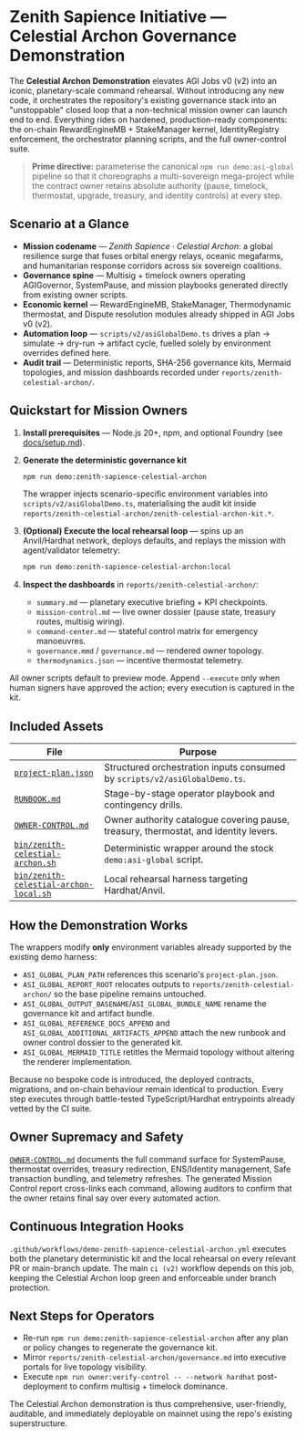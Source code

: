 # Zenith Sapience Initiative — Celestial Archon Governance Demonstration

The **Celestial Archon Demonstration** elevates AGI Jobs v0 (v2) into an
iconic, planetary-scale command rehearsal. Without introducing any new code,
it orchestrates the repository's existing governance stack into an
"unstoppable" closed loop that a non-technical mission owner can launch end to
end. Everything rides on hardened, production-ready components: the on-chain
RewardEngineMB + StakeManager kernel, IdentityRegistry enforcement, the
orchestrator planning scripts, and the full owner-control suite.

> **Prime directive:** parameterise the canonical `npm run demo:asi-global`
pipeline so that it choreographs a multi-sovereign mega-project while the
contract owner retains absolute authority (pause, timelock, thermostat,
upgrade, treasury, and identity controls) at every step.

## Scenario at a Glance

- **Mission codename** — *Zenith Sapience · Celestial Archon*: a global
  resilience surge that fuses orbital energy relays, oceanic megafarms, and
  humanitarian response corridors across six sovereign coalitions.
- **Governance spine** — Multisig + timelock owners operating AGIGovernor,
  SystemPause, and mission playbooks generated directly from existing owner
  scripts.
- **Economic kernel** — RewardEngineMB, StakeManager, Thermodynamic thermostat,
  and Dispute resolution modules already shipped in AGI Jobs v0 (v2).
- **Automation loop** — `scripts/v2/asiGlobalDemo.ts` drives a
  plan → simulate → dry-run → artifact cycle, fuelled solely by environment
  overrides defined here.
- **Audit trail** — Deterministic reports, SHA-256 governance kits, Mermaid
  topologies, and mission dashboards recorded under
  `reports/zenith-celestial-archon/`.

## Quickstart for Mission Owners

1. **Install prerequisites** — Node.js 20+, npm, and optional Foundry (see
   [docs/setup.md](../../docs/setup.md)).
2. **Generate the deterministic governance kit**

   ```bash
   npm run demo:zenith-sapience-celestial-archon
   ```

   The wrapper injects scenario-specific environment variables into
   `scripts/v2/asiGlobalDemo.ts`, materialising the audit kit inside
   `reports/zenith-celestial-archon/zenith-celestial-archon-kit.*`.
3. **(Optional) Execute the local rehearsal loop** — spins up an Anvil/Hardhat
   network, deploys defaults, and replays the mission with agent/validator
   telemetry:

   ```bash
   npm run demo:zenith-sapience-celestial-archon:local
   ```

4. **Inspect the dashboards** in `reports/zenith-celestial-archon/`:
   - `summary.md` — planetary executive briefing + KPI checkpoints.
   - `mission-control.md` — live owner dossier (pause state, treasury routes,
     multisig wiring).
   - `command-center.md` — stateful control matrix for emergency manoeuvres.
   - `governance.mmd` / `governance.md` — rendered owner topology.
   - `thermodynamics.json` — incentive thermostat telemetry.

All owner scripts default to preview mode. Append `--execute` only when human
signers have approved the action; every execution is captured in the kit.

## Included Assets

| File | Purpose |
| --- | --- |
| [`project-plan.json`](./project-plan.json) | Structured orchestration inputs consumed by `scripts/v2/asiGlobalDemo.ts`. |
| [`RUNBOOK.md`](./RUNBOOK.md) | Stage-by-stage operator playbook and contingency drills. |
| [`OWNER-CONTROL.md`](./OWNER-CONTROL.md) | Owner authority catalogue covering pause, treasury, thermostat, and identity levers. |
| [`bin/zenith-celestial-archon.sh`](./bin/zenith-celestial-archon.sh) | Deterministic wrapper around the stock `demo:asi-global` script. |
| [`bin/zenith-celestial-archon-local.sh`](./bin/zenith-celestial-archon-local.sh) | Local rehearsal harness targeting Hardhat/Anvil. |

## How the Demonstration Works

The wrappers modify **only** environment variables already supported by the
existing demo harness:

- `ASI_GLOBAL_PLAN_PATH` references this scenario's `project-plan.json`.
- `ASI_GLOBAL_REPORT_ROOT` relocates outputs to
  `reports/zenith-celestial-archon/` so the base pipeline remains untouched.
- `ASI_GLOBAL_OUTPUT_BASENAME`/`ASI_GLOBAL_BUNDLE_NAME` rename the governance
  kit and artifact bundle.
- `ASI_GLOBAL_REFERENCE_DOCS_APPEND` and
  `ASI_GLOBAL_ADDITIONAL_ARTIFACTS_APPEND` attach the new runbook and owner
  control dossier to the generated kit.
- `ASI_GLOBAL_MERMAID_TITLE` retitles the Mermaid topology without altering the
  renderer implementation.

Because no bespoke code is introduced, the deployed contracts, migrations, and
on-chain behaviour remain identical to production. Every step executes through
battle-tested TypeScript/Hardhat entrypoints already vetted by the CI suite.

## Owner Supremacy and Safety

[`OWNER-CONTROL.md`](./OWNER-CONTROL.md) documents the full command surface for
SystemPause, thermostat overrides, treasury redirection, ENS/Identity
management, Safe transaction bundling, and telemetry refreshes. The generated
Mission Control report cross-links each command, allowing auditors to confirm
that the owner retains final say over every automated action.

## Continuous Integration Hooks

`.github/workflows/demo-zenith-sapience-celestial-archon.yml` executes both the
planetary deterministic kit and the local rehearsal on every relevant PR or
main-branch update. The main `ci (v2)` workflow depends on this job, keeping the
Celestial Archon loop green and enforceable under branch protection.

## Next Steps for Operators

- Re-run `npm run demo:zenith-sapience-celestial-archon` after any plan or
  policy changes to regenerate the governance kit.
- Mirror `reports/zenith-celestial-archon/governance.md` into executive portals
  for live topology visibility.
- Execute `npm run owner:verify-control -- --network hardhat` post-deployment to
  confirm multisig + timelock dominance.

The Celestial Archon demonstration is thus comprehensive, user-friendly,
auditable, and immediately deployable on mainnet using the repo's existing
superstructure.
